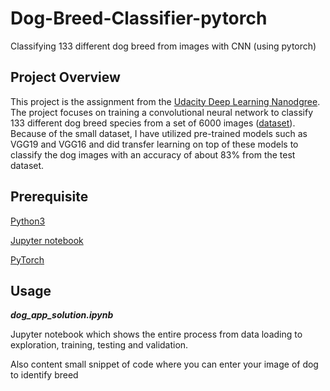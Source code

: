 # Dog-Breed-Classifier-pytorch
Classifying 133 different dog breed from images with CNN (using pytorch)

## Project Overview
This project is the assignment from the [Udacity Deep Learning Nanodgree](https://www.udacity.com/course/deep-learning-nanodegree--nd101). 
The project focuses on training a convolutional neural network to classify 133 different dog breed
species from a set of 6000 images ([dataset](https://s3-us-west-1.amazonaws.com/udacity-aind/dog-project/dogImages.zip)). Because of the small dataset, I have utilized pre-trained models 
such as VGG19 and VGG16 and did transfer learning on top of these models to classify the dog
images with an accuracy of about 83% from the test dataset.

## Prerequisite

[Python3](https://www.python.org/downloads/)

[Jupyter notebook](https://jupyter.org/install)

[PyTorch](https://pytorch.org/get-started/locally/)


## Usage
**_dog_app_solution.ipynb_**    

Jupyter notebook which shows the entire process from data loading 
to exploration, training, testing and validation.

Also content small snippet of code where you can enter your image 
of dog to identify breed
